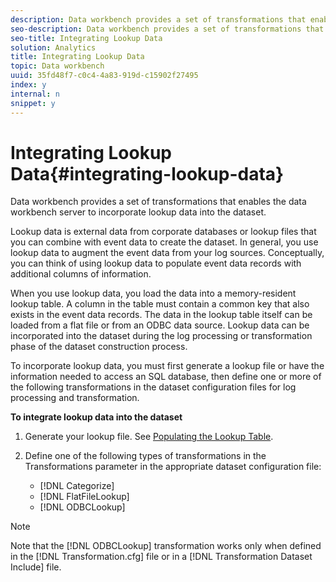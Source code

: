 ```yaml
---
description: Data workbench provides a set of transformations that enables the data workbench server to incorporate lookup data into the dataset.
seo-description: Data workbench provides a set of transformations that enables the data workbench server to incorporate lookup data into the dataset.
seo-title: Integrating Lookup Data
solution: Analytics
title: Integrating Lookup Data
topic: Data workbench
uuid: 35fd48f7-c0c4-4a83-919d-c15902f27495
index: y
internal: n
snippet: y
---
```


# Integrating Lookup Data{#integrating-lookup-data}

Data workbench provides a set of transformations that enables the data workbench server to incorporate lookup data into the dataset.

Lookup data is external data from corporate databases or lookup files that you can combine with event data to create the dataset. In general, you use lookup data to augment the event data from your log sources. Conceptually, you can think of using lookup data to populate event data records with additional columns of information.

When you use lookup data, you load the data into a memory-resident lookup table. A column in the table must contain a common key that also exists in the event data records. The data in the lookup table itself can be loaded from a flat file or from an ODBC data source. Lookup data can be incorporated into the dataset during the log processing or transformation phase of the dataset construction process.

To incorporate lookup data, you must first generate a lookup file or have the information needed to access an SQL database, then define one or more of the following transformations in the dataset configuration files for log processing and transformation.

**To integrate lookup data into the dataset**

1. Generate your lookup file. See [Populating the Lookup Table](../../../../home/c-dataset-const-proc/c-data-trans/c-int-lookup-data/c-pop-lookup-table.md#concept-dd761338731a40e0997c33dfdabdcdf8). 
1. Define one of the following types of transformations in the Transformations parameter in the appropriate dataset configuration file:

    * [!DNL Categorize] 
    * [!DNL FlatFileLookup] 
    * [!DNL ODBCLookup]

>[!NOTE]
>
>Note that the [!DNL ODBCLookup] transformation works only when defined in the [!DNL Transformation.cfg] file or in a [!DNL Transformation Dataset Include] file.

